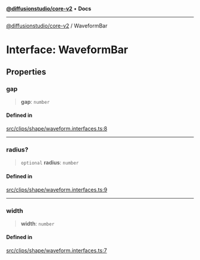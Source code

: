 [**@diffusionstudio/core-v2**](../README.md) • **Docs**

***

[@diffusionstudio/core-v2](../globals.md) / WaveformBar

# Interface: WaveformBar

## Properties

### gap

> **gap**: `number`

#### Defined in

[src/clips/shape/waveform.interfaces.ts:8](https://github.com/diffusionstudio/core-v2/blob/ce69ef92917fd6c7f2f6e872cf6c87954dee9b56/src/clips/shape/waveform.interfaces.ts#L8)

***

### radius?

> `optional` **radius**: `number`

#### Defined in

[src/clips/shape/waveform.interfaces.ts:9](https://github.com/diffusionstudio/core-v2/blob/ce69ef92917fd6c7f2f6e872cf6c87954dee9b56/src/clips/shape/waveform.interfaces.ts#L9)

***

### width

> **width**: `number`

#### Defined in

[src/clips/shape/waveform.interfaces.ts:7](https://github.com/diffusionstudio/core-v2/blob/ce69ef92917fd6c7f2f6e872cf6c87954dee9b56/src/clips/shape/waveform.interfaces.ts#L7)
